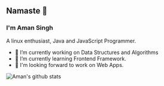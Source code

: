 ## Namaste 🙏 
### I'm Aman Singh

A linux enthusiast, Java and JavaScript Programmer.

- 🔭 I’m currently working on Data Structures and Algorithms
- 🌱 I’m currently learning Frontend Framework.
- 📱 I'm looking forward to work on Web Apps.

![Aman's github stats](https://github-readme-stats.vercel.app/api?username=MrAman007&show_icons=true&theme=midnight-purple)
